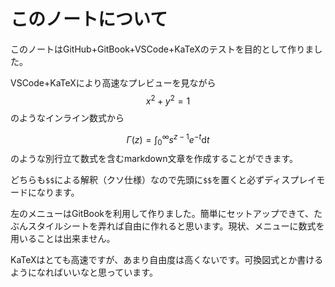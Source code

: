 # このノートについて

このノートはGitHub+GitBook+VSCode+KaTeXのテストを目的として作りました。

VSCode+KaTeXにより高速なプレビューを見ながら$${ x^{2}+y^{2}=1 }$$のようなインライン数式から

$$\displaystyle \Gamma( z )=\int_{0}^{\infty}s^{z-1}e^{-t}\mathrm{d}t$$
のような別行立て数式を含むmarkdown文章を作成することができます。

どちらも`$$`による解釈（クソ仕様）なので先頭に`$$`を置くと必ずディスプレイモードになります。

左のメニューはGitBookを利用して作りました。簡単にセットアップできて、たぶんスタイルシートを弄れば自由に作れると思います。現状、メニューに数式を用いることは出来ません。

KaTeXはとても高速ですが、あまり自由度は高くないです。可換図式とか書けるようになればいいなと思っています。
